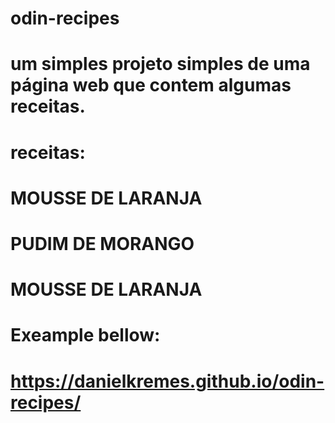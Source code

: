 # odin-recipes
# um simples projeto simples de uma página web que contem algumas receitas.
# receitas:
# MOUSSE DE LARANJA
# PUDIM DE MORANGO
# MOUSSE DE LARANJA
# Exeample bellow:
# https://danielkremes.github.io/odin-recipes/




